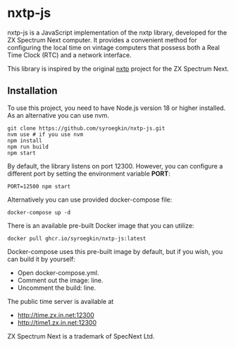 # nxtp-js

nxtp-js is a JavaScript implementation of the nxtp library, developed for the ZX Spectrum Next computer. It provides a convenient method for configuring the local time on vintage computers that possess both a Real Time Clock (RTC) and a network interface.

This library is inspired by the original [nxtp](https://github.com/Threetwosevensixseven/nxtp) project for the ZX Spectrum Next.



## Installation

To use this project, you need to have Node.js version 18 or higher installed. As an alternative you can use nvm.


```shell
git clone https://github.com/syroegkin/nxtp-js.git
nvm use # if you use nvm
npm install
npm run build
npm start
```

By default, the library listens on port 12300. However, you can configure a different port by setting the environment variable **PORT**:

```shell
PORT=12500 npm start
```

Alternatively you can use provided docker-compose file:
```shell
docker-compose up -d
```

There is an available pre-built Docker image that you can utilize:
```shell
docker pull ghcr.io/syroegkin/nxtp-js:latest
```

Docker-compose uses this pre-built image by default, but if you wish, you can build it by yourself:
* Open docker-compose.yml.
* Comment out the image: line.
* Uncomment the build: line.


The public time server is available at 
* http://time.zx.in.net:12300
* http://time1.zx.in.net:12300

ZX Spectrum Next is a trademark of SpecNext Ltd.